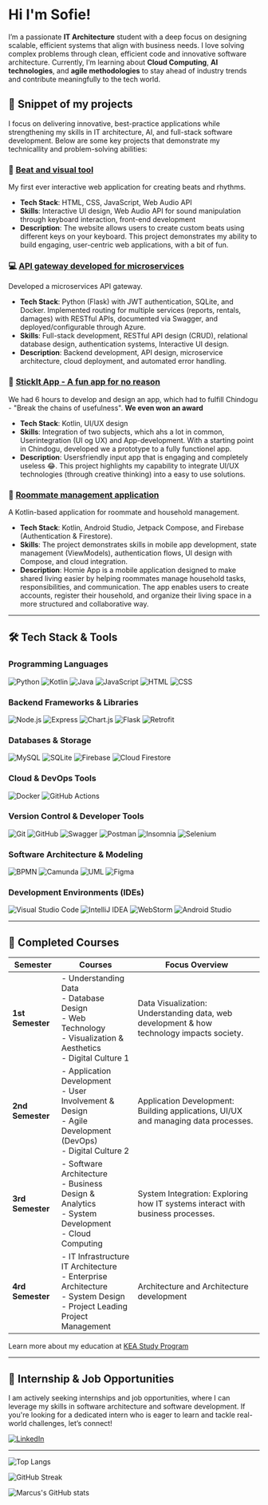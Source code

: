 # Hi I'm Sofie! 

I’m a passionate **IT Architecture** student with a deep focus on designing scalable, efficient systems that align with business needs. I love solving complex problems through clean, efficient code and innovative software architecture. Currently, I’m learning about **Cloud Computing**, **AI technologies**, and **agile methodologies** to stay ahead of industry trends and contribute meaningfully to the tech world.

## 📑 **Snippet of my projects**

I focus on delivering innovative, best-practice applications while strengthening my skills in IT architecture, AI, and full-stack software development. Below are some key projects that demonstrate my technicallity and problem-solving abilities:

### 🎵 [Beat and visual tool](https://github.com/SofieAmalie44/myWebApp.git)
My first ever interactive web application for creating beats and rhythms.  
- **Tech Stack**: HTML, CSS, JavaScript, Web Audio API
- **Skills**: Interactive UI design, Web Audio API for sound manipulation through keyboard interaction, front-end development  
- **Description**: The website allows users to create custom beats using different keys on your keyboard. This project demonstrates my ability to build engaging, user-centric web applications, with a bit of fun.

### 💻 [API gateway developed for microservices](https://github.com/Bilabbonnement-dk/api-gateway.git)
Developed a microservices API gateway.
- **Tech Stack**: Python (Flask) with JWT authentication, SQLite, and Docker. Implemented routing for multiple services (reports, rentals, damages) with RESTful APIs, documented via Swagger, and deployed/configurable through Azure.
- **Skills**: Full-stack development, RESTful API design (CRUD), relational database design, authentication systems, Interactive UI design.
- **Description**: Backend development, API design, microservice architecture, cloud deployment, and automated error handling.

### 🥢 [StickIt App - A fun app for no reason](https://github.com/fastelavnsBolleholdet/StickIt.git)
We had 6 hours to develop and design an app, which had to fulfill Chindogu - "Break the chains of usefulness". **We even won an award**
- **Tech Stack**: Kotlin, UI/UX design
- **Skills**: Integration of two subjects, which ahs a lot in common, Userintegration (UI og UX) and App-development. With a starting point in Chindogu, developed we a prototype to a fully functionel app.
- **Description**: Usersfriendly input app that is engaging and completely useless 😂. This project highlights my capability to integrate UI/UX technologies (through creative thinking) into a easy to use solutions.

### 🤖 [Roommate management application](https://github.com/ViktorBach/RoommateProject.git)
A Kotlin-based application for roommate and household management.  
- **Tech Stack**: Kotlin, Android Studio, Jetpack Compose, and Firebase (Authentication & Firestore).
- **Skills**: The project demonstrates skills in mobile app development, state management (ViewModels), authentication flows, UI design with Compose, and cloud integration.
- **Description**: Homie App is a mobile application designed to make shared living easier by helping roommates manage household tasks, responsibilities, and communication. The app enables users to create accounts, register their household, and organize their living space in a more structured and collaborative way.


---

## 🛠 **Tech Stack & Tools**

### **Programming Languages**
![Python](https://img.shields.io/badge/Python-3776AB?style=for-the-badge&logo=python&logoColor=white)
![Kotlin](https://img.shields.io/badge/Kotlin-0095D5?style=for-the-badge&logo=kotlin&logoColor=white)
![Java](https://img.shields.io/badge/Java-007396?style=for-the-badge&logo=java&logoColor=white)
![JavaScript](https://img.shields.io/badge/JavaScript-F7DF1E?style=for-the-badge&logo=javascript&logoColor=black)
![HTML](https://img.shields.io/badge/HTML5-E34F26?style=for-the-badge&logo=html5&logoColor=white)
![CSS](https://img.shields.io/badge/CSS3-1572B6?style=for-the-badge&logo=css3&logoColor=white)

### **Backend Frameworks & Libraries**
![Node.js](https://img.shields.io/badge/Node.js-339933?style=for-the-badge&logo=nodedotjs&logoColor=white)
![Express](https://img.shields.io/badge/Express-000000?style=for-the-badge&logo=express&logoColor=white)
![Chart.js](https://img.shields.io/badge/Chart.js-F38D00?style=for-the-badge&logo=chartdotjs&logoColor=white)
![Flask](https://img.shields.io/badge/Flask-000000?style=for-the-badge&logo=flask&logoColor=white)
![Retrofit](https://img.shields.io/badge/Retrofit-4285F4?style=for-the-badge&logo=android&logoColor=white)

### **Databases & Storage**
![MySQL](https://img.shields.io/badge/MySQL-4479A1?style=for-the-badge&logo=mysql&logoColor=white)
![SQLite](https://img.shields.io/badge/SQLite-003B57?style=for-the-badge&logo=sqlite&logoColor=white)
![Firebase](https://img.shields.io/badge/Firebase-FFCA28?style=for-the-badge&logo=firebase&logoColor=black)
![Cloud Firestore](https://img.shields.io/badge/Cloud_Firestore-FFA611?style=for-the-badge&logo=firebase&logoColor=white)

### **Cloud & DevOps Tools**
![Docker](https://img.shields.io/badge/Docker-2496ED?style=for-the-badge&logo=docker&logoColor=white)
![GitHub Actions](https://img.shields.io/badge/GitHub_Actions-2088FF?style=for-the-badge&logo=github-actions&logoColor=white)

### **Version Control & Developer Tools**
![Git](https://img.shields.io/badge/Git-F05032?style=for-the-badge&logo=git&logoColor=white)
![GitHub](https://img.shields.io/badge/GitHub-181717?style=for-the-badge&logo=github&logoColor=white)
![Swagger](https://img.shields.io/badge/Swagger-85EA2D?style=for-the-badge&logo=swagger&logoColor=black)
![Postman](https://img.shields.io/badge/Postman-FF6C37?style=for-the-badge&logo=postman&logoColor=white)
![Insomnia](https://img.shields.io/badge/Insomnia-4000BF?style=for-the-badge&logo=insomnia&logoColor=white)
![Selenium](https://img.shields.io/badge/Selenium-43B02A?style=for-the-badge&logo=selenium&logoColor=white)

### **Software Architecture & Modeling**
![BPMN](https://img.shields.io/badge/BPMN-000000?style=for-the-badge&logoColor=white)
![Camunda](https://img.shields.io/badge/Camunda-FFCC00?style=for-the-badge&logo=camunda&logoColor=black)
![UML](https://img.shields.io/badge/UML-02569B?style=for-the-badge&logoColor=white)
![Figma](https://img.shields.io/badge/Figma-F24E1E?style=for-the-badge&logo=figma&logoColor=white)

### **Development Environments (IDEs)**
![Visual Studio Code](https://img.shields.io/badge/Visual_Studio_Code-0078D4?style=for-the-badge&logo=visual%20studio%20code&logoColor=white)
![IntelliJ IDEA](https://img.shields.io/badge/IntelliJ_IDEA-000000?style=for-the-badge&logo=intellij%20idea&logoColor=white)
![WebStorm](https://img.shields.io/badge/WebStorm-000000?style=for-the-badge&logo=webstorm&logoColor=white)
![Android Studio](https://img.shields.io/badge/Android_Studio-3DDC84?style=for-the-badge&logo=android-studio&logoColor=white)

---

## 📘 **Completed Courses**

| Semester        | Courses                                                                          | Focus Overview                                                                                                         |
|-----------------|----------------------------------------------------------------------------------|-----------------------------------------------------------------------------------------------------------------------|
| **1st Semester**| - Understanding Data  <br> - Database Design  <br> - Web Technology  <br> - Visualization & Aesthetics  <br> - Digital Culture 1 | Data Visualization: Understanding data, web development & how technology impacts society.                                           |
| **2nd Semester**| - Application Development  <br> - User Involvement & Design  <br> - Agile Development (DevOps)  <br> - Digital Culture 2 | Application Development: Building applications, UI/UX and managing data processes.                                         |
| **3rd Semester**| - Software Architecture  <br> - Business Design & Analytics  <br> - System Development  <br> - Cloud Computing | System Integration: Exploring how IT systems interact with business processes.                                       |
| **4rd Semester**| - IT Infrastructure <br> IT Architecture <br> - Enterprise Architecture <br> - System Design <br> - Project Leading <br> Project Management | Architecture and Architecture development          |
Learn more about my education at [KEA Study Program](https://studieordninger.kea.dk/2023/27/176)

---

## 💼 **Internship & Job Opportunities**

I am actively seeking internships and job opportunities, where I can leverage my skills in software architecture and software development. If you're looking for a dedicated intern who is eager to learn and tackle real-world challenges, let’s connect!

[![LinkedIn](https://img.shields.io/badge/LinkedIn-0A66C2?style=for-the-badge&logo=linkedin&logoColor=white)](www.linkedin.com/in/sofie-thorlund-63a6822a9)

---

![Top Langs](https://github-readme-stats.vercel.app/api/top-langs/?username=SofieAmalie44&layout=compact&theme=radical)

![GitHub Streak](https://github-readme-streak-stats.herokuapp.com/?user=SofieAmalie44&theme=radical)

![Marcus's GitHub stats](https://github-readme-stats.vercel.app/api?username=SofieAmalie44&show_icons=true&theme=radical)
<!--
**SofieAmalie44/SofieAmalie44** is a ✨ _special_ ✨ repository because its `README.md` (this file) appears on your GitHub profile.

Here are some ideas to get you started:

- 🔭 I’m currently working on ...
- 🌱 I’m currently learning ...
- 👯 I’m looking to collaborate on ...
- 🤔 I’m looking for help with ...
- 💬 Ask me about ...
- 📫 How to reach me: ...
- 😄 Pronouns: ...
- ⚡ Fun fact: ...
-->
